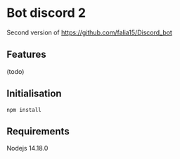 # Bot discord 2

Second version of https://github.com/falia15/Discord_bot

## Features

(todo)

## Initialisation

```
npm install
```

## Requirements

Nodejs 14.18.0
